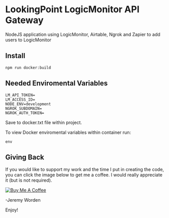 # LookingPoint LogicMonitor API Gateway

NodeJS application using LogicMonitor, Airtable, Ngrok and Zapier to add users to LogicMonitor

## Install

```node
npm run docker:build
```

## Needed Enviromental Variables

```node
LM_API_TOKEN=
LM_ACCESS_ID=
NODE_ENV=development
NGROK_SUBDOMAIN=
NGROK_AUTH_TOKEN=
```

Save to docker.txt file within project.

To view Docker enviromental variables within container run:

```linux
env
```

## Giving Back

If you would like to support my work and the time I put in creating the code, you can click the image below to get me a coffee. I would really appreciate it (but is not required).

[![Buy Me A Coffee](https://www.buymeacoffee.com/assets/img/custom_images/black_img.png)](https://www.buymeacoffee.com/automatebldrs)

-Jeremy Worden

Enjoy!
